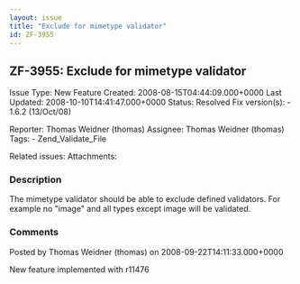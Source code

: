 ```yaml
---
layout: issue
title: "Exclude for mimetype validator"
id: ZF-3955
---
```


ZF-3955: Exclude for mimetype validator
---------------------------------------

 Issue Type: New Feature Created: 2008-08-15T04:44:09.000+0000 Last Updated: 2008-10-10T14:41:47.000+0000 Status: Resolved Fix version(s): - 1.6.2 (13/Oct/08)
 
 Reporter:  Thomas Weidner (thomas)  Assignee:  Thomas Weidner (thomas)  Tags: - Zend\_Validate\_File
 
 Related issues: 
 Attachments: 
### Description

The mimetype validator should be able to exclude defined validators. For example no "image" and all types except image will be validated.

 

 

### Comments

Posted by Thomas Weidner (thomas) on 2008-09-22T14:11:33.000+0000

New feature implemented with r11476

 

 